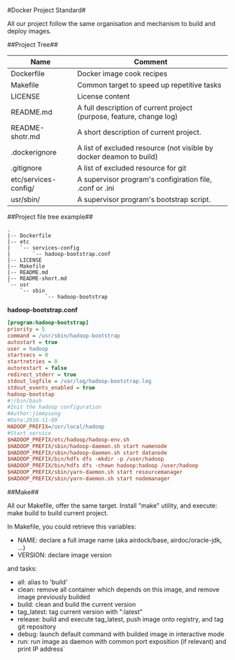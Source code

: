 #Docker Project Standard#

All our project follow the same organisation and mechanism to build and deploy images.



##Project Tree##

| Name                 | Comment                                  |
| -------------------- | ---------------------------------------- |
| Dockerfile           | Docker image cook recipes                |
| Makefile             | Common target to speed up repetitive tasks |
| LICENSE              | License content                          |
| README.md            | A full description of current project (purpose, feature, change log) |
| README-shotr.md      | A short description of current project.  |
| .dockerignore        | A list of excluded resource (not visible by docker deamon to build) |
| .gitignore           | A list of excluded resource for git      |
| etc/services-config/ | A supervisor program's configiration file, .conf or .ini |
| usr/sbin/            | A supervisor program's bootstrap script. |



##Project file tree example##

```
.
|-- Dockerfile
|-- etc
|   `-- services-config
|       `-- hadoop-bootstrap.conf
|-- LICENSE
|-- Makefile
|-- README.md
|-- README-short.md
`-- usr
    `-- sbin
            `-- hadoop-bootstrap
```

**hadoop-bootstrap.conf**

```ini
[program:hadoop-bootstrap]
priority = 5
command = /usr/sbin/hadoop-bootstrap
autostart = true
user = hadoop
startsecs = 0
startretries = 0
autorestart = false
redirect_stderr = true
stdout_logfile = /var/log/hadoop-bootstrap.log
stdout_events_enabled = true
hadoop-bootstap
#!/bin/bash
#Init the hadoop configuration
#Author:jimmysong
#Date:2016-11-09
HADOOP_PREFIX=/usr/local/hadoop 
#Start service
$HADOOP_PREFIX/etc/hadoop/hadoop-env.sh 
$HADOOP_PREFIX/sbin/hadoop-daemon.sh start namenode
$HADOOP_PREFIX/sbin/hadoop-daemon.sh start datanode
$HADOOP_PREFIX/bin/hdfs dfs -mkdir -p /user/hadoop
$HADOOP_PREFIX/bin/hdfs dfs -chown hadoop:hadoop /user/hadoop
$HADOOP_PREFIX/sbin/yarn-daemon.sh start resourcemanager
$HADOOP_PREFIX/sbin/yarn-daemon.sh start nodemanager
```



##Make##

All our Makefile, offer the same target. Install "make" utility, and execute: make build to build current project.

In Makefile, you could retrieve this variables:

- NAME: declare a full image name (aka airdock/base, airdoc/oracle-jdk, ...)
- VERSION: declare image version

and tasks:         
- all: alias to 'build'
- clean: remove all container which depends on this image, and remove image previously builded
- build: clean and build the current version
- tag_latest: tag current version with ":latest"
- release: build and execute tag_latest, push image onto registry, and tag git repository
- debug: launch default command with builded image in interactive mode
- run: run image as daemon with common port exposition (if relevant) and print IP address`
